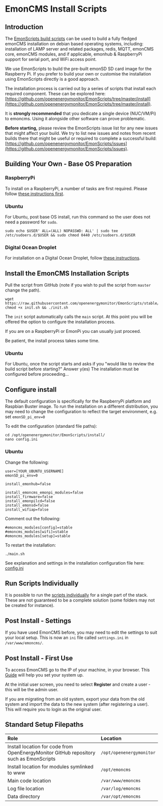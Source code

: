 # EmonCMS Install Scripts

## Introduction

The [EmonScripts build scripts](https://github.com/openenergymonitor/EmonScripts/) can be used to build a fully fledged emonCMS installation on debian based operating systems, including: installation of LAMP server and related packages, redis, MQTT, emonCMS core, emonCMS modules, and if applicable, emonhub & RaspberryPi support for serial port, and WiFi access point.

We use EmonScripts to build the pre-built emonSD SD card image for the Raspberry Pi. If you prefer to build your own or customise the installation using EmonScripts directly is a good approach.

The installation process is carried out by a series of scripts that install each required component. These can be explored here: [https://github.com/openenergymonitor/EmonScripts/tree/master/install](https://github.com/openenergymonitor/EmonScripts/tree/master/install).

It is **strongly recommended** that you dedicate a single device (NUC/VM/Pi) to emoncms. Using it alongside other software can prove problematic.

**Before starting,** please review the EmonScripts issue list for any new issues that might affect your build. We try to list new issues and notes from recent builds there that might be useful or required to complete a successful build: [https://github.com/openenergymonitor/EmonScripts/issues](https://github.com/openenergymonitor/EmonScripts/issues).

## Building Your Own - Base OS Preparation

### RaspberryPi

To install on a RaspberryPi, a number of tasks are first required. Please follow [these instructions first](rpi-install.md).

### Ubuntu

For Ubuntu, post base OS install, run this command so the user does not need a password for `sudo`.

```shell
sudo echo $USER' ALL=(ALL) NOPASSWD: ALL' | sudo tee /etc/sudoers.d/$USER && sudo chmod 0440 /etc/sudoers.d/$USER
```

### Digital Ocean Droplet

For installation on a Digital Ocean Droplet, follow [these instructions](digital-ocean-install.md).

## Install the EmonCMS Installation Scripts

Pull the script from GitHub (note if you wish to pull the script from `master` change the path).

```shell
wget https://raw.githubusercontent.com/openenergymonitor/EmonScripts/stable/install/init.sh
chmod +x init.sh && ./init.sh
```

The `init` script automatically calls the `main` script. At this point you will be offered the option to configure the installation process.

If you are on a RaspberryPi or EmonPi you can usually just proceed.

Be patient, the install process takes some time.

### Ubuntu

For Ubuntu, once the script starts and asks if you "would like to review the build script before starting?" Answer y(es)
The installation must be configured before proceeding...

## Configure install

The default configuration is specifically for the RaspberryPi platform and Raspbian Buster image. To run the installation on a different distribution, you may need to change the configuration to reflect the target environment, e.g. set `emonSD_pi_env=0`

To edit the configuration (standard file paths):

```shell
cd /opt/openenergymonitor/EmonScripts/install/
nano config.ini
```
### Ubuntu

Change the following:
```
user=[YOUR_UBUNTU_USERNAME]
emonSD_pi_env=0

install_emonhub=false

install_emoncms_emonpi_modules=false
install_firmware=false
install_emonpilcd=false
install_emonsd=false
install_wifiap=false
```
Comment out the following:
```
#emoncms_modules[config]=stable
#emoncms_modules[wifi]=stable
#emoncms_modules[setup]=stable
```
To restart the installation:

```shell
./main.sh
```

See explanation and settings in the installation configuration file here: [config.ini](https://github.com/openenergymonitor/EmonScripts/blob/stable/install/emonsd.config.ini)

## Run Scripts Individually

It is possible to run the [scripts individually](https://github.com/openenergymonitor/EmonScripts/blob/stable/install/install-scripts.md) for a single part of the stack. These are not guaranteed to be a complete solution (some folders may not be created for instance).

## Post Install - Settings

If you have used EmonCMS before, you may need to edit the settings to suit your local setup. This is now an `ini` file called `settings.ini` in `/var/www/emoncms/`.

## Post Install - First Use

To access EmonCMS go to the IP of your machine, in your browser.  This [Guide](https://guide.openenergymonitor.org/setup/connect/) will help you set your system up.

At the initial user screen, you need to select **Register** and create a user - this will be the admin user.

If you are migrating from an old system, export your data from the old system and import the data to the new system (after registering a user). This will require you to login as the original user.

## Standard Setup Filepaths

| Role       | Location     |
| :------------- | :----------- |
| Install location for code from OpenEnergyMonitor GitHub repository such as EmonScripts  | `/opt/openenergymonitor` |
| Install location for modules symlinked to www  | `/opt/emoncms` |
| Main code location  | `/var/www/emoncms` |
| Log file location   | `/var/log/emoncms` |
| Data directory      | `/var/opt/emoncms` |
